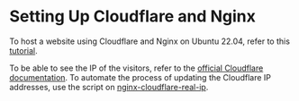 # Setting Up Cloudflare and Nginx

To host a website using Cloudflare and Nginx on Ubuntu 22.04, refer to this [tutorial](https://www.digitalocean.com/community/tutorials/how-to-host-a-website-using-cloudflare-and-nginx-on-ubuntu-22-04).

To be able to see the IP of the visitors, refer to the [official Cloudflare documentation](https://developers.cloudflare.com/support/troubleshooting/restoring-visitor-ips/restoring-original-visitor-ips/). To automate the process of updating the Cloudflare IP addresses, use the script on [nginx-cloudflare-real-ip](https://github.com/ergin/nginx-cloudflare-real-ip).
